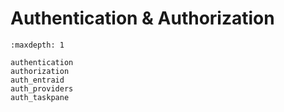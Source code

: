 # Authentication & Authorization

```{toctree}
:maxdepth: 1

authentication
authorization
auth_entraid
auth_providers
auth_taskpane
```
